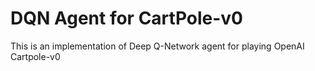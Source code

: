 # DQN Agent for CartPole-v0
This is an implementation of Deep Q-Network agent for playing OpenAI Cartpole-v0
